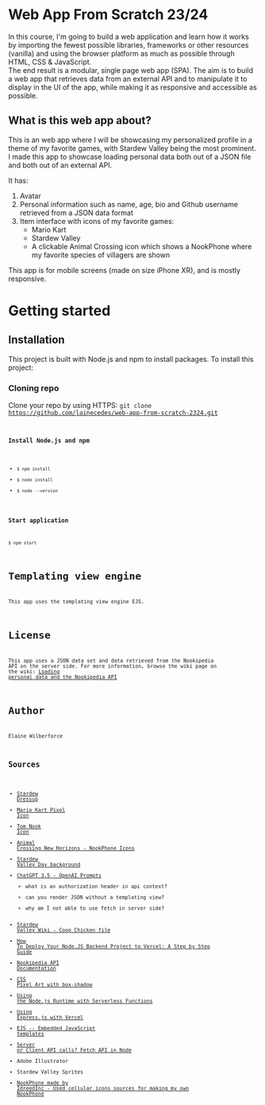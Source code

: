 # Web App From Scratch 23/24
In this course, I'm going to build a web application and learn how it works by importing the fewest possible libraries, frameworks or
other resources (vanilla) and using the browser platform as much as possible through HTML, CSS & JavaScript.    
The end result is a modular, single page web app (SPA).
The aim is to build a web app that retrieves data from an external API and to manipulate it to display in the UI of the app, while making it as responsive and accessible as possible. 

## What is this web app about?
This is an web app where I will be showcasing my personalized profile in a theme of my favorite games, with Stardew Valley being the most prominent. 
I made this app to showcase loading personal data both out of a JSON file and both out of an external API.

It has:
1. Avatar
2. Personal information such as name, age, bio and Github username retrieved from a JSON data format
3. Item interface with icons of my favorite games:
    - Mario Kart
    - Stardew Valley
    - A clickable Animal Crossing icon which shows a NookPhone where my favorite species of villagers are shown

This app is for mobile screens (made on size iPhone XR), and is mostly responsive.

# Getting started

## Installation
This project is built with Node.js and npm to install packages.
To install this project:

### Cloning repo
Clone your repo by using HTTPS:
<code>git clone https://github.com/lainecedes/web-app-from-scratch-2324.git<code>

### Install Node.js and npm
- <code>$ npm install</code>
- <code>$ node install</code>
- <code>$ node --version</code>

### Start application
<code>$ npm start</code>


# Templating view engine
This app uses the templating view engine EJS.


# License
This app uses a JSON data set and data retrieved from the Nookipedia API on the server side. For more information, browse the wiki page on the wiki: [Loading personal data and the Nookipedia API](https://github.com/lainecedes/web-app-from-scratch-2324/wiki/api)

# Author
Elaine Wilberforce

## Sources
- [Stardew Dressup](https://lybell-art.github.io/stardew-dressup/)
- [Mario Kart Pixel Icon](https://www.steamgriddb.com/icon/298)
- [Tom Nook Icon](https://nl.pinterest.com/pin/304485624813422750/)
- [Animal Crossing New Horizons -  NookPhone Icons](https://imgur.com/t/animalcrossingnewhorizons/jeZHQZL)
- [Stardew Valley Day background](https://stardewvalleywiki.com/mediawiki/extensions/StardewValley/images/stardewbackground.png)
- [ChatGPT 3.5 - OpenAI Prompts](https://chat.openai.com/)
  - what is an authorization header in api context?
  - can you render JSON without a templating view?
  - why am I not able to use fetch in server side?
- [Stardew Valley Wiki - Coop Chicken file](https://stardewvalleywiki.com/Stardew_Valley_Wiki)
- [How To Deploy Your Node.JS Backend Project to Vercel: A Step by Step Guide](https://masteringbackend.com/posts/how-to-deploy-your-node-js-backend-project-to-vercel-a-step-by-step-guide)
- [Nookipedia API Documentation](https://api.nookipedia.com/)
- [CSS Pixel Art with box-shadow](https://medium.com/@gokhanozturk/css-pixel-art-with-box-shadow-e16fdabaf5fe)
- [Using the Node.js Runtime with Serverless Functions](https://vercel.com/docs/functions/runtimes/node-js)
- [Using Express.js with Vercel](https://vercel.com/guides/using-express-with-vercel)
- [EJS -- Embedded JavaScript templates](https://ejs.co/)
- [Server or Client API calls? Fetch API in Node](https://forum.freecodecamp.org/t/server-or-client-api-calls-fetch-api-in-node/351853)
- Adobe Illustrator
- Stardew Valley Sprites
- [NookPhone made by IdreedInc - Used cellular icons sources for making my own NookPhone](https://github.com/IdreesInc/NookPhone)